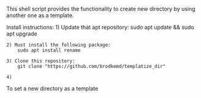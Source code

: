 This shell script provides the functionality to create new directory by using another one as a template.

Install instructions:
    1) Update that apt repository:
        sudo apt update && sudo apt upgrade

    2) Must install the following package:
        sudo apt install rename

    3) Clone this repository:
        git clone "https://github.com/brodkemd/templatize_dir"

    4) 

To set a new directory as a template 
